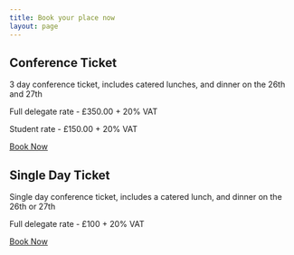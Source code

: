 ```yaml
---
title: Book your place now
layout: page
---
```


<h2>Conference Ticket</h2>
<p>3 day conference ticket, includes catered lunches, and dinner on the 26th and 27th</p>

<p>Full delegate rate - £350.00 + 20% VAT</p>
<p>Student rate - £150.00 + 20% VAT</p>


<p><a href="https://events.bcs.org/book/2313/ " class="cta">Book Now</a></p>



<h2>Single Day Ticket</h2>
<p>Single day conference ticket, includes a catered lunch, and dinner on the 26th or 27th</p>
<p>Full delegate rate - £100 + 20% VAT</p>

<p><a href="https://events.bcs.org/book/2314/ " class="cta">Book Now</a></p>
